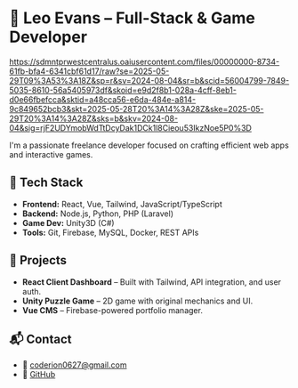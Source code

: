 # 👋 Leo Evans – Full-Stack & Game Developer

https://sdmntprwestcentralus.oaiusercontent.com/files/00000000-8734-61fb-bfa4-6341cbf61d17/raw?se=2025-05-29T09%3A53%3A18Z&sp=r&sv=2024-08-04&sr=b&scid=56004799-7849-5035-8610-56a5405973df&skoid=e9d2f8b1-028a-4cff-8eb1-d0e66fbefcca&sktid=a48cca56-e6da-484e-a814-9c849652bcb3&skt=2025-05-28T20%3A14%3A28Z&ske=2025-05-29T20%3A14%3A28Z&sks=b&skv=2024-08-04&sig=rjF2UDYmobWdTtDcyDak1DCk1l8Cieou53IkzNoe5P0%3D

I'm a passionate freelance developer focused on crafting efficient web apps and interactive games.

## 🧰 Tech Stack
- **Frontend:** React, Vue, Tailwind, JavaScript/TypeScript
- **Backend:** Node.js, Python, PHP (Laravel)
- **Game Dev:** Unity3D (C#)
- **Tools:** Git, Firebase, MySQL, Docker, REST APIs

## 🚀 Projects
- **React Client Dashboard** – Built with Tailwind, API integration, and user auth.
- **Unity Puzzle Game** – 2D game with original mechanics and UI.
- **Vue CMS** – Firebase-powered portfolio manager.

## 📬 Contact
- 📧 coderion0627@gmail.com
- 🔗 [GitHub](https://github.com/leo-evans)
